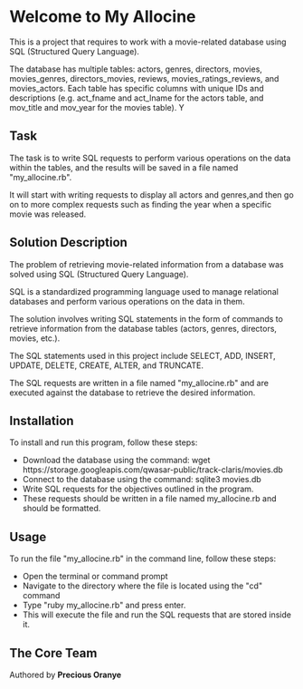 <h1>Welcome to My Allocine</h1>

<p>This is a project that requires to work with a movie-related database using SQL (Structured Query Language). </p>

<Each>The database has multiple tables: actors, genres, directors, movies, movies_genres, directors_movies, reviews, movies_ratings_reviews, and movies_actors. Each table has specific columns with unique IDs and descriptions (e.g. act_fname and act_lname for the actors table, and mov_title and mov_year for the movies table). Y

<h2>Task</h2>

<p>The task is to write SQL requests to perform various operations on the data 
within the tables, and the results will be saved in a file named "my_allocine.rb".</p>

<p>It will start with writing requests to display all actors and genres,and then go on to more complex requests such as finding the year when a specific movie was released.</p>

<h2>Solution Description</h2>
<p>The problem of retrieving movie-related information from a database was solved using SQL (Structured Query Language). </p>
<p>SQL is a standardized programming language used to manage relational databases and perform various operations on the data in them. </p>

<p>The solution involves writing SQL statements in the form of commands to retrieve information from the database tables (actors, genres, directors, movies, etc.). </p>

<p>The SQL statements used in this project include SELECT, ADD, INSERT, UPDATE, DELETE, CREATE, ALTER, and TRUNCATE. </p>

<p>The SQL requests are written in a file named "my_allocine.rb" and are executed against the database to retrieve the desired information.</p>

<h2>Installation</h2>
<p>To install and run this program, follow these steps:</p>
<ul>
<li>Download the database using the command: wget https://storage.googleapis.com/qwasar-public/track-claris/movies.db</li>
<li>Connect to the database using the command: sqlite3 movies.db</li>
<li>Write SQL requests for the objectives outlined in the program. </li>
<li>These requests should be written in a file named my_allocine.rb and should be formatted.</li>
</ul>

<h2>Usage</h2>
<p>To run the file "my_allocine.rb" in the command line, follow these steps:</p>
<ul>
<li>Open the terminal or command prompt</li>
<li>Navigate to the directory where the file is located using the "cd" command</li>
<li>Type "ruby my_allocine.rb" and press enter.</li>
<li>This will execute the file and run the SQL requests that are stored inside it.  </li>
</ul>

<h2>The Core Team</h2>
<p>Authored by <strong>Precious Oranye</strong></p>